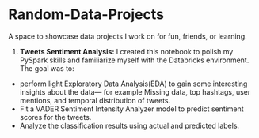 # Random-Data-Projects
A space to showcase data projects I work on for fun, friends, or learning.

1) **Tweets Sentiment Analysis:** I created this notebook to polish my PySpark skills and familiarize myself with the Databricks environment. The goal was to:
- perform light Exploratory Data Analysis(EDA) to gain some interesting insights about the data— for example Missing data, top hashtags, user mentions, and temporal distribution of tweets.
- Fit a VADER Sentiment Intensity Analyzer model to predict sentiment scores for the tweets.
- Analyze the classification results using actual and predicted labels.  
